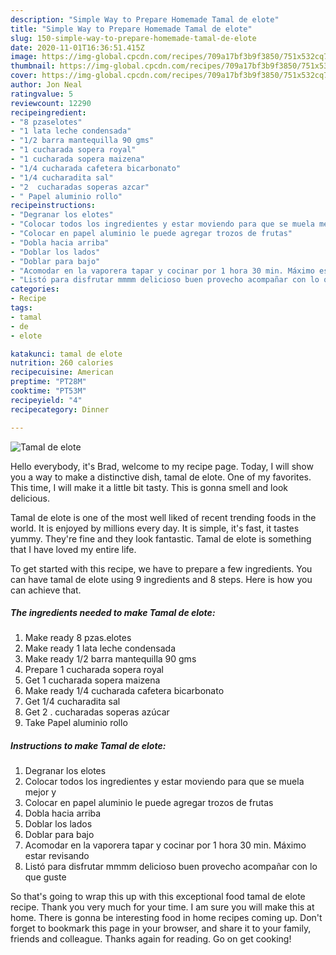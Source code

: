 ```yaml
---
description: "Simple Way to Prepare Homemade Tamal de elote"
title: "Simple Way to Prepare Homemade Tamal de elote"
slug: 150-simple-way-to-prepare-homemade-tamal-de-elote
date: 2020-11-01T16:36:51.415Z
image: https://img-global.cpcdn.com/recipes/709a17bf3b9f3850/751x532cq70/tamal-de-elote-foto-principal.jpg
thumbnail: https://img-global.cpcdn.com/recipes/709a17bf3b9f3850/751x532cq70/tamal-de-elote-foto-principal.jpg
cover: https://img-global.cpcdn.com/recipes/709a17bf3b9f3850/751x532cq70/tamal-de-elote-foto-principal.jpg
author: Jon Neal
ratingvalue: 5
reviewcount: 12290
recipeingredient:
- "8 pzaselotes"
- "1 lata leche condensada"
- "1/2 barra mantequilla 90 gms"
- "1 cucharada sopera royal"
- "1 cucharada sopera maizena"
- "1/4 cucharada cafetera bicarbonato"
- "1/4 cucharadita sal"
- "2  cucharadas soperas azcar"
- " Papel aluminio rollo"
recipeinstructions:
- "Degranar los elotes"
- "Colocar todos los ingredientes y estar moviendo para que se muela mejor y"
- "Colocar en papel aluminio le puede agregar trozos de frutas"
- "Dobla hacia arriba"
- "Doblar los lados"
- "Doblar para bajo"
- "Acomodar en la vaporera tapar y cocinar por 1 hora 30 min. Máximo estar revisando"
- "Listó para disfrutar mmmm delicioso buen provecho acompañar con lo que guste"
categories:
- Recipe
tags:
- tamal
- de
- elote

katakunci: tamal de elote 
nutrition: 260 calories
recipecuisine: American
preptime: "PT28M"
cooktime: "PT53M"
recipeyield: "4"
recipecategory: Dinner

---
```



![Tamal de elote](https://img-global.cpcdn.com/recipes/709a17bf3b9f3850/751x532cq70/tamal-de-elote-foto-principal.jpg)

Hello everybody, it's Brad, welcome to my recipe page. Today, I will show you a way to make a distinctive dish, tamal de elote. One of my favorites. This time, I will make it a little bit tasty. This is gonna smell and look delicious.

Tamal de elote is one of the most well liked of recent trending foods in the world. It is enjoyed by millions every day. It is simple, it's fast, it tastes yummy. They're fine and they look fantastic. Tamal de elote is something that I have loved my entire life.




To get started with this recipe, we have to prepare a few ingredients. You can have tamal de elote using 9 ingredients and 8 steps. Here is how you can achieve that.

<!--inarticleads1-->

##### The ingredients needed to make Tamal de elote:

1. Make ready 8 pzas.elotes
1. Make ready 1 lata leche condensada
1. Make ready 1/2 barra mantequilla 90 gms
1. Prepare 1 cucharada sopera royal
1. Get 1 cucharada sopera maizena
1. Make ready 1/4 cucharada cafetera bicarbonato
1. Get 1/4 cucharadita sal
1. Get 2 . cucharadas soperas azúcar
1. Take  Papel aluminio rollo




<!--inarticleads2-->

##### Instructions to make Tamal de elote:

1. Degranar los elotes
1. Colocar todos los ingredientes y estar moviendo para que se muela mejor y
1. Colocar en papel aluminio le puede agregar trozos de frutas
1. Dobla hacia arriba
1. Doblar los lados
1. Doblar para bajo
1. Acomodar en la vaporera tapar y cocinar por 1 hora 30 min. Máximo estar revisando
1. Listó para disfrutar mmmm delicioso buen provecho acompañar con lo que guste




So that's going to wrap this up with this exceptional food tamal de elote recipe. Thank you very much for your time. I am sure you will make this at home. There is gonna be interesting food in home recipes coming up. Don't forget to bookmark this page in your browser, and share it to your family, friends and colleague. Thanks again for reading. Go on get cooking!
